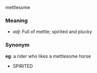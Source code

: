 mettlesome
### Meaning
+ _adj_: Full of mettle; spirited and plucky

### Synonym

__eg__: a rider who likes a mettlesome horse

+ SPIRITED


